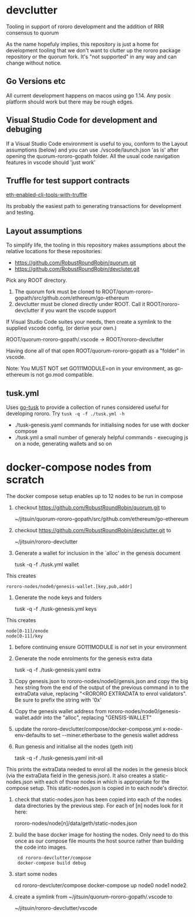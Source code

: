 # devclutter

Tooling in support of rororo development and the addition of RRR consensus
to quorum

As the name hopefuly implies, this repository is just a home for development
tooling that we don't want to clutter up the rororo package repository or the
quorum fork. It's "not supported" in any way and can change without notice.

## Go Versions etc

All current development happens on macos using go 1.14. Any posix platform
should work but there may be rough edges.

## Visual Studio Code for development and debuging

If a Visual Studio Code environment is useful to you, conform to the Layout
assumptions (below) and you can use ./vscode/launch.json 'as is' after opening
the quorum-rororo-gopath folder. All the usual code navigation features in
vscode should 'just work'

## Truffle for test support contracts

[eth-enabled-cli-tools-with-truffle](https://www.trufflesuite.com/tutorials/creating-a-cli-with-truffle-3)

Its probably the easiest path to generating transactions for development and
testing.


## Layout assumptions

To simplify life, the tooling in this repository makes assumptions about the
relative locations for these repositories:

* https://github.com/RobustRoundRobin/quorum.git
* https://github.com/RobustRoundRobin/devcluter.git

Pick any ROOT directory.

1. The quorum fork must be cloned to ROOT/qorum-rororo-gopath/src/github.com/ethereum/go-ethereum
2. devclutter must be cloned directly under ROOT. Call it ROOT/rororo-devclutter if you want the vscode support

If Visual Studio Code suites your needs, then create a symlink to the supplied
vscode config, (or derive your own.)

   ROOT/quorum-rororo-gopath/.vscode -> ROOT/rororo-devclutter

Having done all of that open ROOT/quorum-rororo-gopath as a "folder" in vscode.

Note: You MUST NOT set GO111MODULE=on in your environment, as go-ethereum is
not go.mod compatible.

## tusk.yml

Uses [go-tusk](https://rliebz.github.io/tusk/) to provide a collection of runes
considered useful for developing rororo. Try `tusk -q -f ./tusk.yml -h`

* ./tusk-genesis.yaml commands for initialising nodes for use with docker
    compose
* ./tusk.yml a small number of generaly helpful commands - execuging js on a
    node, generating wallets and so on

# docker-compose nodes from scratch

The docker compose setup enables up to 12 nodes to be run in compose

1. checkout https://github.com/RobustRoundRobin/quorum.git to

    ~/jitsuin/quorum-rororo-gopath/src/github.com/ethereum/go-ethereum

1. checkout https://github.com/RobustRoundRobin/devclutter.git to

    ~/jitsuin/rororo-devclutter

1. Generate a wallet for inclusion in the `alloc' in the genesis document

    tusk -q -f ./tusk.yml wallet

This creates

    rororo-nodes/node0/genesis-wallet.[key,pub,addr]

1. Generate the node keys and folders

    tusk -q -f ./tusk-genesis.yml keys

This creates

    node[0-11]/enode
    node[0-11]/key

1. before continuing ensure GO111MODULE is *not* set in your environment

1. Generate the node enrolments for the genesis extra data

    tusk -q -f ./tusk-genesis.yaml extra

1. Copy genesis.json to rororo-nodes/node0/gensis.json and copy the big hex
   string from the end of the output of the previous command in to the
   extraData value, replacing "<RORORO EXTRADATA to enrol validators". Be sure
   to prefix the string with '0x'

1. Copy the genesis wallet address from rororo-nodes/node0/genesis-wallet.addr
   into the "alloc", replacing "GENSIS-WALLET"

1. update the rororo-devclutter/compose/docker-compose.yml x-node-env-defaults
   to set --miner.etherbase to the genesis wallet address

1. Run genesis and initialise all the nodes (geth init)

   task -q -f ./tusk-genesis.yaml init-all

This prints the extraData needed to enrol all the nodes in the genesis block
(via the extraData field in the genesis.json). It also creates a
static-nodes.json with each of those nodes in which is appropriate for the
compose setup. This static-nodes.json is copied in to each node's director.

1. check that static-nodes.json has been copied into each of the nodes data
   directories by the previous step. For each of [n] nodes look for it here:

   rororo-nodes/node[n]/data/geth/static-nodes.json

1. build the base docker image for hosting the nodes. Only need to do this once
   as our compose file mounts the host source rather than building the code
   into images.

        cd rororo-devclutter/compose
        docker-compose build debug

1. start some nodes

    cd rororo-devcluter/compose
    docker-compose up node0 node1 node2

1. create a symlink from ~/jitsuin/quorum-rororo-gopath/.vscode to

    ~/jitsuin/rororo-devclutter/vscode

